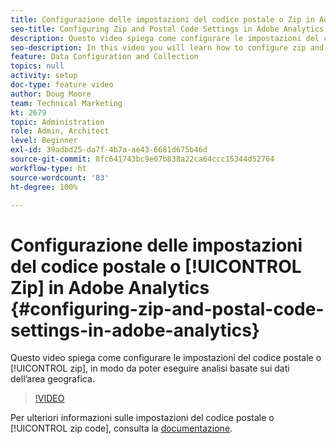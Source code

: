 ```yaml
---
title: Configurazione delle impostazioni del codice postale o Zip in Adobe Analytics
seo-title: Configuring Zip and Postal Code Settings in Adobe Analytics
description: Questo video spiega come configurare le impostazioni del codice postale o Zip per eseguire analisi basate sui dati dell’area geografica.
seo-description: In this video you will learn how to configure zip and postal code settings, so that you can do analysis based on this region data.
feature: Data Configuration and Collection
topics: null
activity: setup
doc-type: feature video
author: Doug Moore
team: Technical Marketing
kt: 2679
topic: Administration
role: Admin, Architect
level: Beginner
exl-id: 39adbd25-da7f-4b7a-ae43-6681d675b46d
source-git-commit: 8fc641743bc9e07b838a22ca64ccc15344d52764
workflow-type: ht
source-wordcount: '83'
ht-degree: 100%

---
```


# Configurazione delle impostazioni del codice postale o [!UICONTROL Zip] in Adobe Analytics {#configuring-zip-and-postal-code-settings-in-adobe-analytics}

Questo video spiega come configurare le impostazioni del codice postale o [!UICONTROL zip], in modo da poter eseguire analisi basate sui dati dell’area geografica.

>[!VIDEO](https://video.tv.adobe.com/v/27051/?quality=12&learn=on)

Per ulteriori informazioni sulle impostazioni del codice postale o [!UICONTROL zip code], consulta la [documentazione](https://experienceleague.adobe.com/docs/analytics/components/dimensions/zip-code.html?lang=it).
